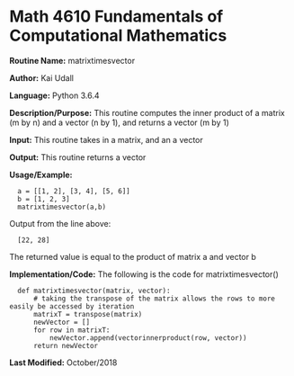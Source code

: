 # Math 4610 Fundamentals of Computational Mathematics

**Routine Name:**           matrixtimesvector

**Author:** Kai Udall

**Language:** Python 3.6.4

**Description/Purpose:** This routine computes the inner product of a matrix (m by n) and a vector (n by 1), and returns a vector (m by 1)

**Input:** This routine takes in a matrix, and an a vector

**Output:** This routine returns a vector

**Usage/Example:**

      a = [[1, 2], [3, 4], [5, 6]]
      b = [1, 2, 3]
      matrixtimesvector(a,b)

Output from the line above:

      [22, 28]

The returned value is equal to the product of matrix a and vector b

**Implementation/Code:** The following is the code for matrixtimesvector()

      def matrixtimesvector(matrix, vector):
          # taking the transpose of the matrix allows the rows to more easily be accessed by iteration
          matrixT = transpose(matrix)
          newVector = []
          for row in matrixT:
              newVector.append(vectorinnerproduct(row, vector))
          return newVector


**Last Modified:** October/2018
